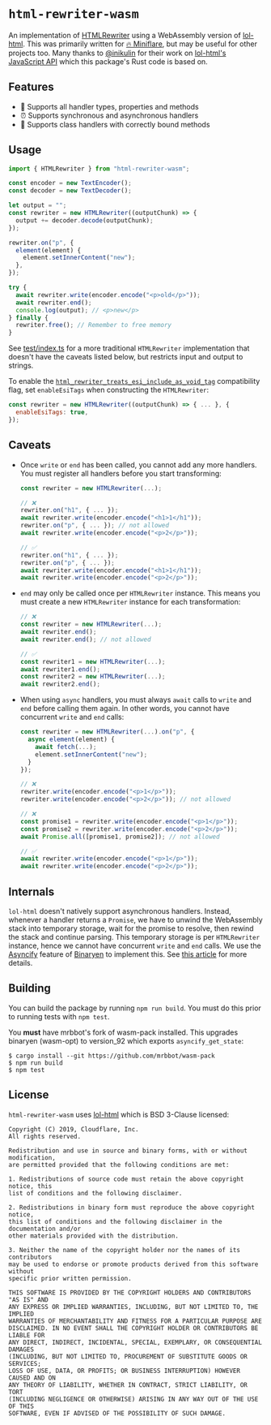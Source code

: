 # `html-rewriter-wasm`

An implementation of
[HTMLRewriter](https://developers.cloudflare.com/workers/runtime-apis/html-rewriter)
using a WebAssembly version of
[lol-html](https://github.com/cloudflare/lol-html/). This was primarily written
for [🔥 Miniflare](https://github.com/mrbbot/miniflare), but may be useful for
other projects too. Many thanks to [@inikulin](https://github.com/inikulin) for
their work on
[lol-html's JavaScript API](https://github.com/cloudflare/lol-html/tree/master/js-api)
which this package's Rust code is based on.

## Features

- 🔋 Supports all handler types, properties and methods
- ⏰ Supports synchronous and asynchronous handlers
- 📌 Supports class handlers with correctly bound methods

## Usage

```js
import { HTMLRewriter } from "html-rewriter-wasm";

const encoder = new TextEncoder();
const decoder = new TextDecoder();

let output = "";
const rewriter = new HTMLRewriter((outputChunk) => {
  output += decoder.decode(outputChunk);
});

rewriter.on("p", {
  element(element) {
    element.setInnerContent("new");
  },
});

try {
  await rewriter.write(encoder.encode("<p>old</p>"));
  await rewriter.end();
  console.log(output); // <p>new</p>
} finally {
  rewriter.free(); // Remember to free memory
}
```

See [test/index.ts](./test/index.ts) for a more traditional `HTMLRewriter`
implementation that doesn't have the caveats listed below, but restricts input
and output to strings.

To enable the
[`html_rewriter_treats_esi_include_as_void_tag`](https://developers.cloudflare.com/workers/platform/compatibility-dates#htmlrewriter-handling-of-esiinclude)
compatibility flag, set `enableEsiTags` when constructing the `HTMLRewriter`:

```js
const rewriter = new HTMLRewriter((outputChunk) => { ... }, {
  enableEsiTags: true,
});
```

## Caveats

- Once `write` or `end` has been called, you cannot add any more handlers. You
  must register all handlers before you start transforming:

  ```js
  const rewriter = new HTMLRewriter(...);

  // ❌
  rewriter.on("h1", { ... });
  await rewriter.write(encoder.encode("<h1>1</h1"));
  rewriter.on("p", { ... }); // not allowed
  await rewriter.write(encoder.encode("<p>2</p>"));

  // ✅
  rewriter.on("h1", { ... });
  rewriter.on("p", { ... });
  await rewriter.write(encoder.encode("<h1>1</h1"));
  await rewriter.write(encoder.encode("<p>2</p>"));
  ```

- `end` may only be called once per `HTMLRewriter` instance. This means you must
  create a new `HTMLRewriter` instance for each transformation:

  ```js
  // ❌
  const rewriter = new HTMLRewriter(...);
  await rewriter.end();
  await rewriter.end(); // not allowed

  // ✅
  const rewriter1 = new HTMLRewriter(...);
  await rewriter1.end();
  const rewriter2 = new HTMLRewriter(...);
  await rewriter2.end();
  ```

- When using `async` handlers, you must always `await` calls to `write` and
  `end` before calling them again. In other words, you cannot have concurrent
  `write` and `end` calls:

  ```js
  const rewriter = new HTMLRewriter(...).on("p", {
    async element(element) {
      await fetch(...);
      element.setInnerContent("new");
    }
  });

  // ❌
  rewriter.write(encoder.encode("<p>1</p>"));
  rewriter.write(encoder.encode("<p>2</p>")); // not allowed

  // ❌
  const promise1 = rewriter.write(encoder.encode("<p>1</p>"));
  const promise2 = rewriter.write(encoder.encode("<p>2</p>"));
  await Promise.all([promise1, promise2]); // not allowed

  // ✅
  await rewriter.write(encoder.encode("<p>1</p>"));
  await rewriter.write(encoder.encode("<p>2</p>"));
  ```

## Internals

`lol-html` doesn't natively support asynchronous handlers. Instead, whenever a
handler returns a `Promise`, we have to unwind the WebAssembly stack into
temporary storage, wait for the promise to resolve, then rewind the stack and
continue parsing. This temporary storage is per `HTMLRewriter` instance, hence
we cannot have concurrent `write` and `end` calls. We use the
[Asyncify](https://github.com/WebAssembly/binaryen/blob/main/src/passes/Asyncify.cpp)
feature of [Binaryen](https://github.com/WebAssembly/binaryen) to implement
this. See
[this article](https://kripken.github.io/blog/wasm/2019/07/16/asyncify.html) for
more details.

## Building

You can build the package by running `npm run build`. You must do this prior to
running tests with `npm test`.

You **must** have mrbbot's fork of wasm-pack installed. This upgrades binaryen
(wasm-opt) to version_92 which exports `asyncify_get_state`:

```shell
$ cargo install --git https://github.com/mrbbot/wasm-pack
$ npm run build
$ npm test
```

## License

`html-rewriter-wasm` uses [lol-html](https://github.com/cloudflare/lol-html/)
which is BSD 3-Clause licensed:

```
Copyright (C) 2019, Cloudflare, Inc.
All rights reserved.

Redistribution and use in source and binary forms, with or without modification,
are permitted provided that the following conditions are met:

1. Redistributions of source code must retain the above copyright notice, this
list of conditions and the following disclaimer.

2. Redistributions in binary form must reproduce the above copyright notice,
this list of conditions and the following disclaimer in the documentation and/or
other materials provided with the distribution.

3. Neither the name of the copyright holder nor the names of its contributors
may be used to endorse or promote products derived from this software without
specific prior written permission.

THIS SOFTWARE IS PROVIDED BY THE COPYRIGHT HOLDERS AND CONTRIBUTORS "AS IS" AND
ANY EXPRESS OR IMPLIED WARRANTIES, INCLUDING, BUT NOT LIMITED TO, THE IMPLIED
WARRANTIES OF MERCHANTABILITY AND FITNESS FOR A PARTICULAR PURPOSE ARE
DISCLAIMED. IN NO EVENT SHALL THE COPYRIGHT HOLDER OR CONTRIBUTORS BE LIABLE FOR
ANY DIRECT, INDIRECT, INCIDENTAL, SPECIAL, EXEMPLARY, OR CONSEQUENTIAL DAMAGES
(INCLUDING, BUT NOT LIMITED TO, PROCUREMENT OF SUBSTITUTE GOODS OR SERVICES;
LOSS OF USE, DATA, OR PROFITS; OR BUSINESS INTERRUPTION) HOWEVER CAUSED AND ON
ANY THEORY OF LIABILITY, WHETHER IN CONTRACT, STRICT LIABILITY, OR TORT
(INCLUDING NEGLIGENCE OR OTHERWISE) ARISING IN ANY WAY OUT OF THE USE OF THIS
SOFTWARE, EVEN IF ADVISED OF THE POSSIBILITY OF SUCH DAMAGE.
```
